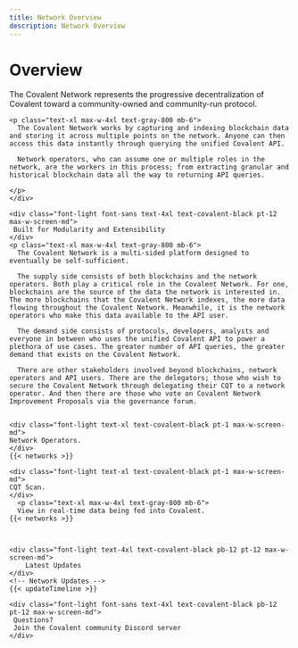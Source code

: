 ```yaml
---
title: Network Overview
description: Network Overview
---
```


# Overview

<section class="">    
    <div>
    <p class="text-xl max-w-4xl text-gray-800 mb-6">
        The Covalent Network represents the progressive decentralization of Covalent toward a community-owned and community-run protocol.
    </p>

    <p class="text-xl max-w-4xl text-gray-800 mb-6">
      The Covalent Network works by capturing and indexing blockchain data and storing it across multiple points on the network. Anyone can then access this data instantly through querying the unified Covalent API.

      Network operators, who can assume one or multiple roles in the network, are the workers in this process; from extracting granular and historical blockchain data all the way to returning API queries.

    </p>
    </div>

    <div class="font-light font-sans text-4xl text-covalent-black pt-12 max-w-screen-md">
     Built for Modularity and Extensibility
    </div>
    <p class="text-xl max-w-4xl text-gray-800 mb-6">
      The Covalent Network is a multi-sided platform designed to eventually be self-sufficient.

      The supply side consists of both blockchains and the network operators. Both play a critical role in the Covalent Network. For one, blockchains are the source of the data the network is interested in. The more blockchains that the Covalent Network indexes, the more data flowing throughout the Covalent Network. Meanwhile, it is the network operators who make this data available to the API user.

      The demand side consists of protocols, developers, analysts and everyone in between who uses the unified Covalent API to power a plethora of use cases. The greater number of API queries, the greater demand that exists on the Covalent Network.   

      There are other stakeholders involved beyond blockchains, network operators and API users. There are the delegators; those who wish to secure the Covalent Network through delegating their CQT to a network operator. And then there are those who vote on Covalent Network Improvement Proposals via the governance forum.


    <div class="font-light text-xl text-covalent-black pt-1 max-w-screen-md">
    Network Operators.
    </div>
    {{< networks >}}

    <div class="font-light text-xl text-covalent-black pt-1 max-w-screen-md">
    CQT Scan.
    </div>
      <p class="text-xl max-w-4xl text-gray-800 mb-6">
      View in real-time data being fed into Covalent.
    {{< networks >}}



    <div class="font-light text-4xl text-covalent-black pb-12 pt-12 max-w-screen-md">
        Latest Updates
    </div>
    <!-- Network Updates -->
    {{< updateTimeline >}}

    <div class="font-light font-sans text-4xl text-covalent-black pb-12 pt-12 max-w-screen-md">
     Questions?
     Join the Covalent community Discord server
    </div>

</section>
